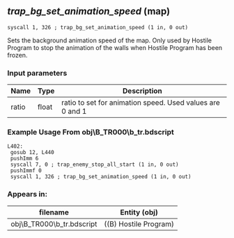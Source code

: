 ## *trap_bg_set_animation_speed* (map)

`syscall 1, 326 ; trap_bg_set_animation_speed (1 in, 0 out)`

Sets the background animation speed of the map. Only used by Hostile Program to stop the animation of the walls when Hostile Program has been frozen.

### Input parameters
| Name | Type | Description
|------|------|------------
| ratio   | float   | ratio to set for animation speed. Used values are 0 and 1


### Example Usage From obj\B_TR000\b_tr.bdscript
```plaintext
L402:
 gosub 12, L440
 pushImm 6
 syscall 7, 0 ; trap_enemy_stop_all_start (1 in, 0 out)
 pushImmf 0
 syscall 1, 326 ; trap_bg_set_animation_speed (1 in, 0 out)
```


### Appears in:
| filename | Entity (obj)
|----------|-------------
| obj\B_TR000\b_tr.bdscript       | ((B) Hostile Program)          



